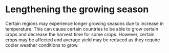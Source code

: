 # Lengthening the growing season
Certain regions may experience longer growing seasons due to increase in temperature.
This can cause certain countries to be able to grow certain crops and decrease the harvest time for some crops.
However, certain crops may be affected and average yield may be reduced as they require cooler weather conditions to grow.